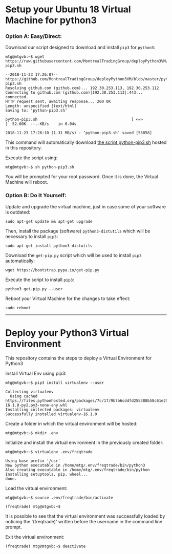 # Setup your Ubuntu 18 Virtual Machine for python3

### Option A: Easy/Direct: 

Download our script designed to download and install `pip3` for `python3`:

```
mtg@mtgvb:~$ wget https://raw.githubusercontent.com/MontrealTradingGroup/deployPython3VM/master/python-pip3.sh

--2018-11-23 17:26:07--  https://github.com/MontrealTradingGroup/deployPython3VM/blob/master/python-pip3.sh
Resolving github.com (github.com)... 192.30.253.113, 192.30.253.112
Connecting to github.com (github.com)|192.30.253.113|:443... connected.
HTTP request sent, awaiting response... 200 OK
Length: unspecified [text/html]
Saving to: ‘python-pip3.sh’

python-pip3.sh                                         [ <=>                                                                                                             ]  52.60K  --.-KB/s    in 0.04s   

2018-11-23 17:26:10 (1.31 MB/s) - ‘python-pip3.sh’ saved [53858]
```
This command will automatically download [the script python-pip3.sh](https://github.com/MontrealTradingGroup/deployPython3VM/blob/master/python-pip3.sh) hosted in this repository.

Execute the script using:

```
mtg@mtgvb:~$ sh python-pip3.sh
```
You will be prompted for your root password. Once it is done, the Virtual Machine will reboot.

### Option B: Do It Yourself:

Update and upgrade the virtual machine, just in case some of your software is outdated:

```
sudo apt-get update && apt-get upgrade
```

Then, install the package (software) `python3-distutils` which will be necessary to install `pip3`:

```
sudo apt-get install python3-distutils
```

Download the `get-pip.py` script which will be used to install `pip3` automatically:

```
wget https://bootstrap.pypa.io/get-pip.py
```

Execute the script to install `pip3`:

```
python3 get-pip.py --user
```

Reboot your Virtual Machine for the changes to take effect:

```
sudo reboot
```

---

# Deploy your Python3 Virtual Environment

This repository contains the steps to deploy a Virtual Environment for Python3

Install Virtual Env using pip3:

```
mtg@mtgvb:~$ pip3 install virtualenv --user

Collecting virtualenv
  Using cached https://files.pythonhosted.org/packages/7c/17/9b7b6cddfd255388b58c61e25b091047f6814183e1d63741c8df8dcd65a2/virtualenv-16.1.0-py2.py3-none-any.whl
Installing collected packages: virtualenv
Successfully installed virtualenv-16.1.0
```

Create a folder in which the virtual environment will be hosted:

```
mtg@mtgvb:~$ mkdir .env
```

Initialize and install the virtual environment in the previously created folder:

```
mtg@mtgvb:~$ virtualenv .env/freqtrade

Using base prefix '/usr'
New python executable in /home/mtg/.env/freqtrade/bin/python3
Also creating executable in /home/mtg/.env/freqtrade/bin/python
Installing setuptools, pip, wheel...
done.
```

Load the virtual environment:

```
mtg@mtgvb:~$ source .env/freqtrade/bin/activate

(freqtrade) mtg@mtgvb:~$ 
```

It is possible to see that the virtual environment was successfully loaded by noticing the '(freqtrade)' written before the username in the command line prompt.

Exit the virtual environment:

```
(freqtrade) mtg@mtgvb:~$ deactivate
```

